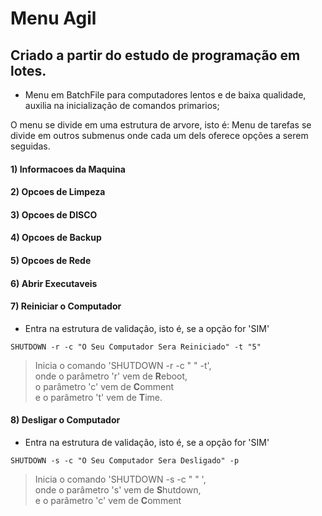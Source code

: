 # Menu Agil
## Criado a partir do estudo de programação em lotes.

 * Menu em BatchFile para computadores lentos e de baixa qualidade, auxilia na inicialização de comandos primarios;

 O menu se divide em uma estrutura de arvore, isto é: 
    Menu de tarefas se divide em outros submenus onde cada um dels oferece opções a serem seguidas.

#### 1) Informacoes da Maquina     

#### 2) Opcoes de Limpeza   

#### 3) Opcoes de DISCO  

#### 4) Opcoes de Backup  

#### 5) Opcoes de Rede 

#### 6) Abrir Executaveis


#### 7) Reiniciar o Computador
* Entra na estrutura de validação, isto é, se a opção for 'SIM'

```
SHUTDOWN -r -c "O Seu Computador Sera Reiniciado" -t "5"
```

> Inicia o comando 'SHUTDOWN -r -c " " -t',  
onde o parâmetro 'r' vem de **R**eboot,  
o parâmetro 'c' vem de **C**omment  
e o parâmetro 't' vem de **T**ime.


#### 8) Desligar o Computador 
* Entra na estrutura de validação, isto é, se a opção for 'SIM'

```
SHUTDOWN -s -c "O Seu Computador Sera Desligado" -p
```

> Inicia o comando 'SHUTDOWN -s -c " " ',  
onde o parâmetro 's' vem de **S**hutdown,  
e o parâmetro 'c' vem de **C**omment


